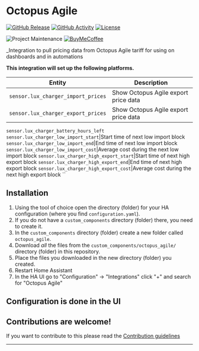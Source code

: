 # Octopus Agile

[![GitHub Release][releases-shield]][releases]
[![GitHub Activity][commits-shield]][commits]
[![License][license-shield]](LICENSE)

![Project Maintenance][maintenance-shield]
[![BuyMeCoffee][buymecoffeebadge]][buymecoffee]

_Integration to pull pricing data from Octopus Agile tariff for using on dashboards and in automations

**This integration will set up the following platforms.**

Entity | Description
-- | --
`sensor.lux_charger_import_prices` | Show Octopus Agile export price data
`sensor.lux_charger_export_prices` | Show Octopus Agile export price data
`sensor.lux_charger_battery_hours_left`
`sensor.lux_charger_low_import_start`|Start time of next low import block
`sensor.lux_charger_low_import_end`|End time of next low import block
`sensor.lux_charger_low_import_cost`|Average cost during the next low import block
`sensor.lux_charger_high_export_start`|Start time of next high export block
`sensor.lux_charger_high_export_end`|End time of next high export block
`sensor.lux_charger_high_export_cost`|Average cost during the next high export block
``

## Installation

1. Using the tool of choice open the directory (folder) for your HA configuration (where you find `configuration.yaml`).
1. If you do not have a `custom_components` directory (folder) there, you need to create it.
1. In the `custom_components` directory (folder) create a new folder called `octopus_agile`.
1. Download _all_ the files from the `custom_components/octopus_agile/` directory (folder) in this repository.
1. Place the files you downloaded in the new directory (folder) you created.
1. Restart Home Assistant
1. In the HA UI go to "Configuration" -> "Integrations" click "+" and search for "Octopus Agile"

## Configuration is done in the UI

<!---->

## Contributions are welcome!

If you want to contribute to this please read the [Contribution guidelines](CONTRIBUTING.md)

***

[hass-octopus-agile]: https://github.com/raldred/hass-octopus-agile
[buymecoffee]: https://www.buymeacoffee.com/raldred
[buymecoffeebadge]: https://img.shields.io/badge/buy%20me%20a%20coffee-donate-yellow.svg?style=for-the-badge
[commits-shield]: https://img.shields.io/github/commit-activity/y/raldred/hass-octopus-agile.svg?style=for-the-badge
[commits]: https://github.com/raldred/hass-octopus-agile/commits/main
[license-shield]: https://img.shields.io/github/license/raldred/hass-octopus-agile.svg?style=for-the-badge
[maintenance-shield]: https://img.shields.io/badge/maintainer-Rob%20Aldred%20%40raldred-blue.svg?style=for-the-badge
[releases-shield]: https://img.shields.io/github/release/raldred/hass-octopus-agile.svg?style=for-the-badge
[releases]: https://github.com/raldred/hass-octopus-agile/releases
